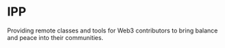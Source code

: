 # IPP
Providing remote classes and tools for Web3 contributors to bring balance and peace into their communities. 
